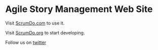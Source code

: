 # Agile Story Management Web Site

Visit [ScrumDo.com](http://www.ScrumDo.com) to use it.

Visit [ScrumDo.org](http://www.ScrumDo.org) to start developing.

Follow us on [twitter](http://twitter.com/#!/ScrumDo)

